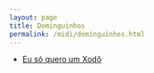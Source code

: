 ```yaml
---
layout: page
title: Dominguinhos
permalink: /midi/dominguinhos.html
---
```


* [Eu só quero um Xodô](http://www.victor3d.com.br/midi/xodo.mid)